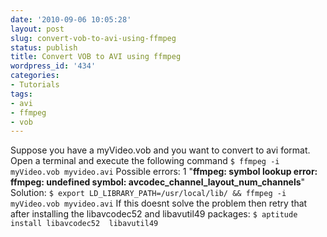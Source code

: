 ```yaml
---
date: '2010-09-06 10:05:28'
layout: post
slug: convert-vob-to-avi-using-ffmpeg
status: publish
title: Convert VOB to AVI using ffmpeg
wordpress_id: '434'
categories:
- Tutorials
tags:
- avi
- ffmpeg
- vob
---
```


Suppose you have a myVideo.vob and you want to convert to avi format.
Open a terminal and execute the following command
`$ ffmpeg -i myVideo.vob myvideo.avi`
Possible errors:
1 "**ffmpeg: symbol lookup error: ffmpeg: undefined symbol: avcodec_channel_layout_num_channels**"
Solution:
`$ export LD_LIBRARY_PATH=/usr/local/lib/ && ffmpeg -i myVideo.vob myvideo.avi`
If this doesnt solve the problem then retry that after installing the libavcodec52 and libavutil49 packages:
`$ aptitude install libavcodec52  libavutil49`
